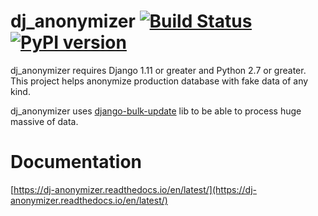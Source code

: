 dj_anonymizer [![Build Status](https://travis-ci.com/knowledge-point/dj_anonymizer.svg?branch=master)](https://travis-ci.com/knowledge-point/dj_anonymizer) [![PyPI version](https://badge.fury.io/py/dj_anonymizer.svg)](https://badge.fury.io/py/dj_anonymizer)
==================================
dj_anonymizer requires Django 1.11 or greater and Python 2.7 or greater.
This project helps anonymize production database with fake data of any kind.

dj_anonymizer uses [django-bulk-update](https://github.com/aykut/django-bulk-update) lib to be able to process huge massive of data.

Documentation
==================================
[https://dj-anonymizer.readthedocs.io/en/latest/](https://dj-anonymizer.readthedocs.io/en/latest/)
